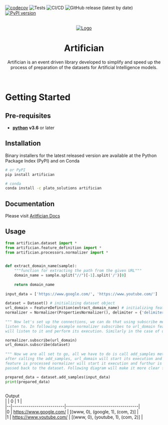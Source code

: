 
<div id="top"></div>  

[![codecov](https://codecov.io/gh/Plato-solutions/artifician/branch/main/graph/badge.svg?token=de0f5b64-eda8-4352-9d4d-48af50af44bb)](https://codecov.io/gh/Plato-solutions/artifician)
![Tests](https://github.com/Plato-solutions/artifician/actions/workflows/Python%20CI-CD.yml/badge.svg)
![CI/CD](https://github.com/Plato-solutions/artifician/actions/workflows/Python%20CI-CD.yml/badge.svg)
![GitHub release (latest by date)](https://img.shields.io/github/v/release/Plato-solutions/artifician)
[![PyPI version](https://badge.fury.io/py/artifician.svg)](https://pypi.org/project/artifician/)

  
<!-- PROJECT LOGO -->  
  
<br />  
  
<div align="center">  
  
<a href="https://www.platosolutions.io/">  
  
<img src="https://i.ibb.co/w4v9g9d/Plato-Logo.png" alt="Logo" />  
    
</a>  
  
<h1 align="center">Artifician</h1>  
  
<p align="center">  
  
Artifician is an event driven library developed to simplify and speed up the process of preparation of the datasets for Artificial Intelligence models.
  
<br />  

</div>

# Getting Started
  
## Pre-requisites  
- [**python**](https://www.python.org/) **v3.6** or later

## Installation 
Binary installers for the latest released version are available at the Python Package Index (PyPI) and on Conda

```sh
# or PyPI
pip install artifician
```

```sh
# conda
conda install -c plato_solutions artifician
```

## Documentation
Please visit [Aritfician Docs](https://plato-solutions.gitbook.io/artifician/)
  
## Usage  
  
```python  
from artifician.dataset import *
from artifician.feature_definition import *
from artifician.processors.normalizer import *

  
def extract_domain_name(sample):  
    """function for extracting the path from the given URL"""
    domain_name = sample.split("//")[-1].split('/')[0] 
 
    return domain_name  
 
input_data = ['https://www.google.com/', 'https://www.youtube.com/']  
  
dataset = Dataset() # initializing dataset object
url_domain = FeatureDefinition(extract_domain_name) # initializing feature_definition and passing extractor function name as a parameter 
normalizer = Normalizer(PropertiesNormalizer(), delimiter = {'delimiter': ["."]})  # Initializing normalizer (processor)
  
""" Now let's set up the connections, we can do that using subscribe method. listener subscribes to the event to which he wants to 
listen to. In following example normalizer subscribes to url_domain feature that means everytime url_domain is processed normalizer 
will listen to it and perform its execution. Similarly in the case of url_doamin and dataset, here url_domain is listening to datatset. """ 

normalizer.subscribe(url_domain) 
url_domain.subscribe(dataset)  
  
""" Now we are all set to go, all we have to do is call add_samples method on the dataset object and pass the input data
after calling the add_samples, url_domain will start its execution and extract the data using extract_domain_name function, as soon url_domain
feature is processed normalizer will start it execution and furthur is will process the data extracted by url_domain. The processed data is then
passed back to the dataset. Following diagram will make it more clear for you. """ 

prepared_data = dataset.add_samples(input_data)  
print(prepared_data)  
  
```  
  
Output  
|  |                        0 |                                 1  |  
|--|--------------------------|------------------------------------|  
|0 | https://www.google.com/  | [(www, 0), (google, 1), (com, 2)] |  
|1 | https://www.youtube.com/ | [(www, 0), (youtube, 1), (com, 2)] |